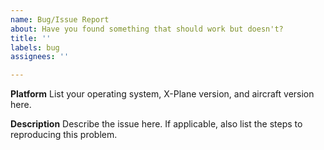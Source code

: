 ```yaml
---
name: Bug/Issue Report
about: Have you found something that should work but doesn't?
title: ''
labels: bug
assignees: ''

---
```


**Platform**
List your operating system, X-Plane version, and aircraft version here.

**Description**
Describe the issue here. If applicable, also list the steps to reproducing this problem.
